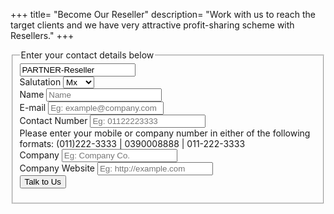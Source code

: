 +++
title= "Become Our Reseller"
description= "Work with us to reach the target clients and we have very attractive profit-sharing scheme with Resellers."
+++

<fieldset>
  <legend>Enter your contact details below</legend>
  <form action="https://formspree.io/beatricebockjs@gmail.com" method="post">
    <div class="invisible"><input type="text" name="Submission type" value="PARTNER-Reseller"></div> <!-- Hidden inout for form data  -->
  <div class="form-item">
    <label>Salutation</label>
    <select class="small" name="(Reseller) Salutation">
      <option value="Mx">Mx</option>
      <option value="Miss">Miss</option>
      <option value="Mrs">Mrs</option>
      <option value="Mr">Mr</option>
    </select>
  </div>
  <div class="form-item">
    <label>Name</label>
    <input type="text" name="(Reseller) Name" placeholder="Name" required/>
  </div>
  <div class="form-item">
    <label>E-mail<span class="req"></span></label>
    <input type="email" name="(PARTNER-Reseller) Email" placeholder="Eg: example@company.com" required/>
  </div>
  <div class="form-item">
    <label>Contact Number</label>
    <input type="tel" name="(PARTNER-Reseller) Number" placeholder="Eg: 01122223333" pattern="^(1?)(-| ?)(\()?([0-9]{3})(\)|-| |\)-|\) )?([0-9]{3})(-| )?([0-9]{4}|[0-9]{4})$">
    <div class="desc">Please enter your mobile or company number in either of the following formats: (011)222-3333 | 0390008888 | 011-222-3333 </div>
  </div>
  <div class="form-item">
    <label>Company</label>
    <input type="text" name="(PARTNER-Reseller) Company" placeholder="Eg: Company Co." required/>
  </div>
  <div class="form-item">
    <label>Company Website</label>
    <input type="url" name="(PARTNER-Reseller) Website" placeholder="Eg: http://example.com" />
  </div>
  <input type="submit" value="Talk to Us" class="button primary width-100">
  </form>
</fieldset>
